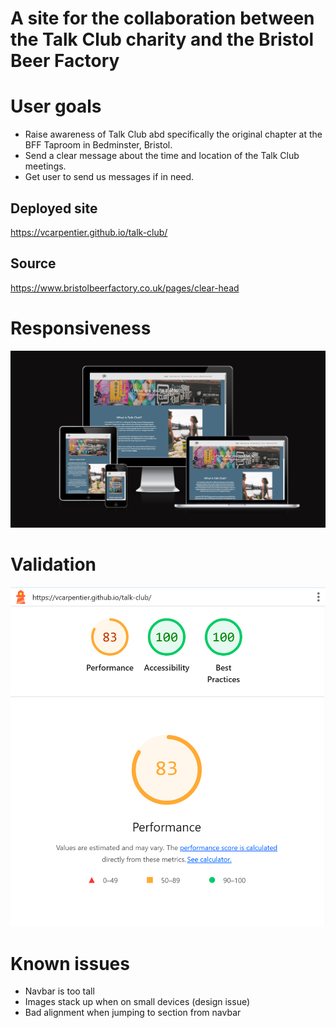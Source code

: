 # A site for the collaboration between the Talk Club charity and the Bristol Beer Factory

# User goals
- Raise awareness of Talk Club abd specifically the original chapter at the BFF Taproom in Bedminster, Bristol.
- Send a clear message about the time and location of the Talk Club meetings.
- Get user to send us messages if in need. 

## Deployed site
 https://vcarpentier.github.io/talk-club/

## Source
 https://www.bristolbeerfactory.co.uk/pages/clear-head

# Responsiveness
![responsiveness](docs/responsiveness.png)

# Validation
![Lighthouse results](docs/lighthouse.png)

# Known issues
- Navbar is too tall
- Images stack up when on small devices (design issue)
- Bad alignment when jumping to section from navbar
